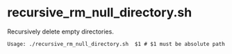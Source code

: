 # recursive_rm_null_directory.sh  
Recursively delete empty directories.
	
	Usage: ./recursive_rm_null_directory.sh  $1 # $1 must be absolute path


